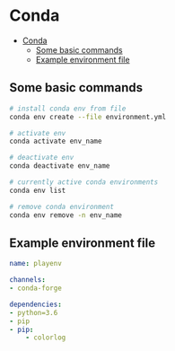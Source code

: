 # Conda

- [Conda](#conda)
  - [Some basic commands](#some-basic-commands)
  - [Example environment file](#example-environment-file)

## Some basic commands

```sh
# install conda env from file
conda env create --file environment.yml

# activate env
conda activate env_name

# deactivate env
conda deactivate env_name

# currently active conda environments
conda env list

# remove conda environment
conda env remove -n env_name
```


## Example environment file

```yaml
name: playenv

channels:
- conda-forge

dependencies:
- python=3.6
- pip
- pip:
    - colorlog
```